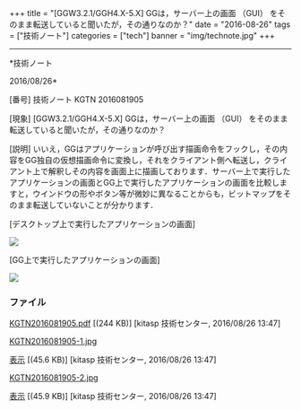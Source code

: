 ﻿+++
title = "[GGW3.2.1/GGH4.X-5.X] GGは，サーバー上の画面 （GUI） をそのまま転送していると聞いたが，その通りなのか？"
date = "2016-08-26"
tags = ["技術ノート"]
categories = ["tech"]
banner = "img/technote.jpg"
+++

-----------------------------------------------------------------------------------------------------------------------------

*技術ノート

2016/08/26*


[番号]
技術ノート KGTN 2016081905

[現象]
[GGW3.2.1/GGH4.X-5.X] GGは，サーバー上の画面 （GUI）
をそのまま転送していると聞いたが，その通りなのか？

[説明]
いいえ，GGはアプリケーションが呼び出す描画命令をフックし，その内容をGG独自の仮想描画命令に変換し，それをクライアント側へ転送し，クライアント上で解釈しその内容を画面上に描画しております．サーバー上で実行したアプリケーションの画面とGG上で実行したアプリケーションの画面を比較しますと，ウインドウの形やボタン等が微妙に異なることからも，ビットマップをそのまま転送していないことが分かります．

[デスクトップ上で実行したアプリケーションの画面]

![](http://techreport.kitasp.net/attachments/download/2970/KGTN2016081905-1.jpg)

[GG上で実行したアプリケーションの画面]

![](http://techreport.kitasp.net/attachments/download/2970/KGTN2016081905-1.jpg)


### ファイル

 
 


[KGTN2016081905.pdf](http://techreport.kitasp.net/attachments/download/2969/KGTN2016081905.pdf)
 [(244 KB)] [kitasp 技術センター, 2016/08/26
13:47]

[KGTN2016081905-1.jpg](http://techreport.kitasp.net/attachments/download/2970/KGTN2016081905-1.jpg)

[表示](http://techreport.kitasp.net/attachments/2970/KGTN2016081905-1.jpg "表示")
 [(45.6 KB)] [kitasp 技術センター, 2016/08/26
13:47]

[KGTN2016081905-2.jpg](http://techreport.kitasp.net/attachments/download/2971/KGTN2016081905-2.jpg)

[表示](http://techreport.kitasp.net/attachments/2971/KGTN2016081905-2.jpg "表示")
 [(45.9 KB)] [kitasp 技術センター, 2016/08/26
13:47]


 


 

